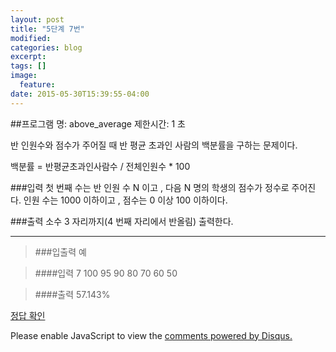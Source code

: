 ```yaml
---
layout: post
title: "5단계 7번"
modified:
categories: blog
excerpt:
tags: []
image:
  feature:
date: 2015-05-30T15:39:55-04:00
---
```


##프로그램 명: above_average 
제한시간: 1 초

반 인원수와 점수가 주어질 때 반 평균 초과인 사람의 백분률을 구하는 문제이다. 

백분률 = 반평균초과인사람수 / 전체인원수 * 100 

###입력
첫 번째 수는 반 인원 수 N 이고 , 다음 N 명의 학생의 점수가 정수로 주어진다. 
인원 수는 1000 이하이고 , 점수는 0 이상 100 이하이다. 


###출력
소수 3 자리까지(4 번째 자리에서 반올림) 출력한다. 

-------
> ###입출력 예

> ####입력
7 
100 95 90 80 70 60 50


> ####출력
57.143%

[정답 확인]

[정답 확인]:  http://183.106.113.109/judgeonline/showmessage.php?pname=above_average

<div id="disqus_thread"></div>
<script type="text/javascript">
    /* * * CONFIGURATION VARIABLES * * */
    var disqus_shortname = 'junyoung0225';
    
    /* * * DON'T EDIT BELOW THIS LINE * * */
    (function() {
        var dsq = document.createElement('script'); dsq.type = 'text/javascript'; dsq.async = true;
        dsq.src = '//' + disqus_shortname + '.disqus.com/embed.js';
        (document.getElementsByTagName('head')[0] || document.getElementsByTagName('body')[0]).appendChild(dsq);
    })();
</script>
<noscript>Please enable JavaScript to view the <a href="https://disqus.com/?ref_noscript" rel="nofollow">comments powered by Disqus.</a></noscript>
